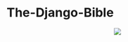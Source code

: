 # The-Django-Bible

<p align="center">
  <img src="https://i.pinimg.com/474x/83/da/c4/83dac43782b7e0d5692d115397ebb2a8.jpg">
</p>
